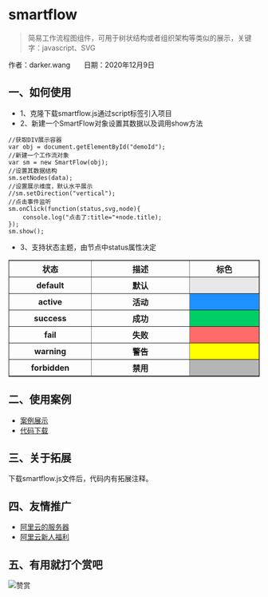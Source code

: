 # smartflow

> 简易工作流程图组件，可用于树状结构或者组织架构等类似的展示，关键字：javascript、SVG

作者：darker.wang&nbsp;&nbsp;&nbsp;&nbsp;&nbsp;&nbsp;
日期：2020年12月9日

## 一、如何使用
- 1、克隆下载smartflow.js通过script标签引入项目
- 2、新建一个SmartFlow对象设置其数据以及调用show方法
```
//获取DIV展示容器
var obj = document.getElementById("demoId");
//新建一个工作流对象
var sm = new SmartFlow(obj);
//设置其数据结构
sm.setNodes(data);
//设置展示维度，默认水平展示
//sm.setDirection("vertical");
//点击事件监听
sm.onClick(function(status,svg,node){
	console.log("点击了:title="+node.title);
});
sm.show();
```
- 3、支持状态主题，由节点中status属性决定
<table border="solid 1px #E8E8E8" width="100%">
	<thead>
		<tr>
			<th width="200px">状态</th>
			<th width="300px">描述</th>
			<th width="200px">标色</th>
		</tr>
	</thead>
	<tbody>
		<tr>
			<th>default</th>
			<th>默认</th>
			<th style='background:#E8E8E8'>&nbsp;</th>
		</tr>
		<tr>
			<th>active</th>
			<th>活动</th>
			<th style='background:#1E90FF'>&nbsp;</th>
		</tr>
		<tr>
			<th>success</th>
			<th>成功</th>
			<th style='background:#00CD66'>&nbsp;</th>
		</tr>
		<tr>
			<th>fail</th>
			<th>失败</th>
			<th style='background:#FF6A6A'>&nbsp;</th>
		</tr>
		<tr>
			<th>warning</th>
			<th>警告</th>
			<th style='background:#FFFF00'>&nbsp;</th>
		</tr>
		<tr>
			<th>forbidden</th>
			<th>禁用</th>
			<th style='background:#B5B5B5'>&nbsp;</th>
		</tr>
	</tbody>
</table>

## 二、使用案例
- [案例展示](https://www.motry.net/smartflow)
- [代码下载](https://github.com/godbirds/smartflow.git)

## 三、关于拓展
下载smartflow.js文件后，代码内有拓展注释。

## 四、友情推广
- [阿里云的服务器](https://www.aliyun.com/minisite/goods?taskCode=pintuan20201212&recordId=298718&userCode=b2yi9nin)
- [阿里云新人福利](https://www.aliyun.com/1111/new?userCode=b2yi9nin)

## 五、有用就打个赏吧
![赞赏](https://upload-images.jianshu.io/upload_images/9599406-dbbf508da73177b3.jpg?imageMogr2/auto-orient/strip%7CimageView2/2/w/1240)
